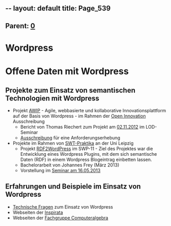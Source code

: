 --
layout: default
title: Page_539
---

## Parent: [0](Page_0)

# Wordpress

<h1>Offene Daten mit Wordpress</h1>
<h2>Projekte zum Einsatz von semantischen Technologien mit Wordpress</h2>
<ul>
	<li>Projekt <a href="http://vieleneuigkeiten.de/awip" target="‘_blank’">AWIP</a> - Agile, webbasierte und kollaborative Innovationsplattform auf der Basis von Wordpress - im Rahmen der <a href="http://www.leipzig-netz.de/index.php5/LD.OpenInnovation-12">Open Innovation</a> Ausschreibung
<ul>
	<li>Bericht von Thomas Riechert zum Projekt am <a href="http://www.leipzig-netz.de/index.php5/LD.LOD.2012-11-02">02.11.2012</a> im LOD-Seminar</li>
	<li><a href="http://vieleneuigkeiten.de/awip/anwendungsfalle-gesucht" target="‘_blank’">Ausschreibung</a> für eine Anforderungserhebung</li>
</ul>
</li>
	<li>Projekte im Rahmen von <a href="http://pcai042.informatik.uni-leipzig.de/swp" target="‘_blank’">SWT-Praktika</a> an der Uni Leipzig
<ul>
	<li>Projekt <a href="http://pcai042.informatik.uni-leipzig.de/swp/SWP-11/index.html" target="‘_blank’">RDF2WordPress</a> im SWP-11 - Ziel des Projektes war die Entwicklung eines Wordpress Plugins, mit dem sich semantische Daten (RDF) in einem Wordpress Blogeintrag einbetten lassen.</li>
	<li>Bachelorarbeit von Johannes Frey (März 2013)</li>
	<li>Vorstellung im <a href="http://www.leipzig-netz.de/index.php5/LD.LOD.2013-05-16">Seminar am 16.05.2013</a></li>
</ul>
</li>
</ul>
<h2>Erfahrungen und Beispiele im Einsatz von Wordpress</h2>
<ul>
	<li><a title="WordPress" href="http://www.leipzig-data.de/wordpress-management/">Technische Fragen</a> zum Einsatz von Wordpress</li>
	<li>Webseiten der <a href="http://www.inspirata.de" target="‘_blank’">Inspirata</a></li>
	<li>Webseiten der <a href="http://www.fachgruppe-computeralgebra.de/">Fachgruppe Computeralgebra</a></li>
</ul>

